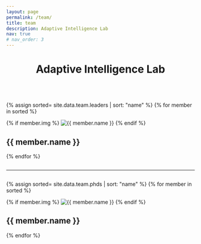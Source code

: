 ```yaml
---
layout: page
permalink: /team/
title: team
description: Adaptive Intelligence Lab 
nav: true
# nav_order: 3
---
```

<header class="post-header">
    <h1 class="post-title">Adaptive Intelligence Lab </h1>
</header>

<div class="projects column">

  {% assign sorted= site.data.team.leaders | sort: "name" %}
  {% for member in sorted %}    

  <div class="card mb-3 hoverable card-horizontal">
    <div class="row no-gutters ">
      <div class="col-md-4">
        {% if member.img %}
        <img class="card-img" src="/assets/img/{{ member.img | relative_url }}" alt="{{ member.name }}">
        {% endif %}
      </div>
      <div class="col">
        <h2 class="card-title">{{ member.name }}</h2>
      </div>
    </div>
  </div>

{% endfor %}

</div>

---

<div class="projects column">

  {% assign sorted= site.data.team.phds | sort: "name" %}
  {% for member in sorted %}    

  <div class="card mb-3 hoverable card-horizontal">
    <div class="row no-gutters ">
      <div class="col-md-4">
        {% if member.img %}
        <img class="card-img" src="/assets/img/{{ member.img | relative_url }}" alt="{{ member.name }}">
        {% endif %}
      </div>
      <div class="col">
        <h2 class="card-title">{{ member.name }}</h2>
      </div>
    </div>
  </div>

{% endfor %}

</div>